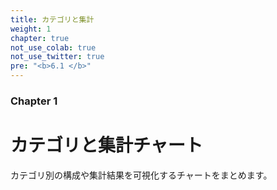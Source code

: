 ```yaml
---
title: カテゴリと集計
weight: 1
chapter: true
not_use_colab: true
not_use_twitter: true
pre: "<b>6.1 </b>"
---
```


### Chapter 1

# カテゴリと集計チャート

カテゴリ別の構成や集計結果を可視化するチャートをまとめます。
